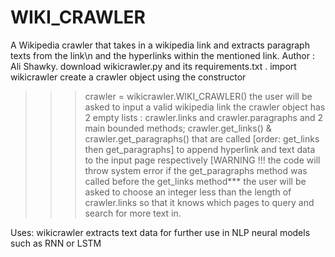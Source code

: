 # WIKI_CRAWLER

A Wikipedia crawler that takes in a wikipedia link and extracts paragraph texts from the link\n and the hyperlinks within the mentioned link.
Author : Ali Shawky.
download wikicrawler.py and its requirements.txt .
import wikicrawler
create a crawler object using the constructor 
>>> crawler = wikicrawler.WIKI_CRAWLER()
the user will be asked to input a valid wikipedia link 
the crawler object has 2 empty lists : crawler.links and crawler.paragraphs and 2 main bounded methods; crawler.get_links() & crawler.get_paragraphs() that are called [order: get_links then get_paragraphs] to append hyperlink and text data to the input page respectively 
[WARNING !!! the code will throw system error if the get_paragraphs method was called before the get_links method***
the user will be asked to choose an integer less than the length of crawler.links so that it knows which pages to query and search for more text in.

Uses: wikicrawler extracts text data for further use in NLP neural models such as RNN or LSTM
